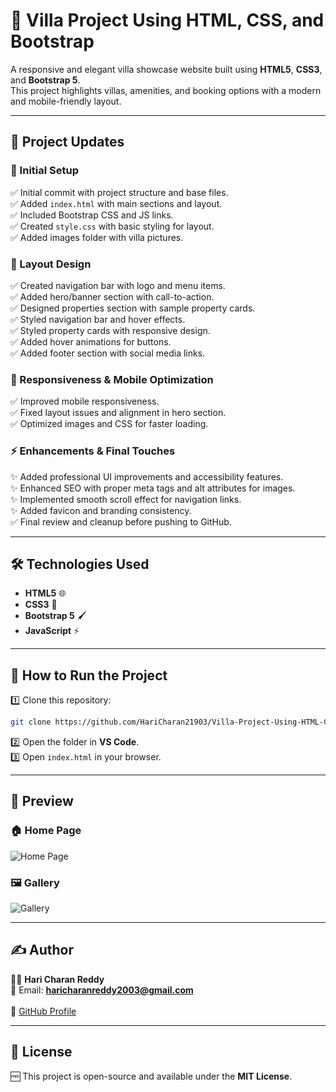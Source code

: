 # 🏡 Villa Project Using HTML, CSS, and Bootstrap

A responsive and elegant villa showcase website built using **HTML5**, **CSS3**, and **Bootstrap 5**.  
This project highlights villas, amenities, and booking options with a modern and mobile-friendly layout.  

---

## 📌 Project Updates

### 🔹 Initial Setup
✅ Initial commit with project structure and base files.<br>
✅ Added `index.html` with main sections and layout.<br>
✅ Included Bootstrap CSS and JS links.<br>
✅ Created `style.css` with basic styling for layout.<br>
✅ Added images folder with villa pictures.<br>

### 🎨 Layout Design
✅ Created navigation bar with logo and menu items.<br>
✅ Added hero/banner section with call-to-action.<br>
✅ Designed properties section with sample property cards.<br>
✅ Styled navigation bar and hover effects.<br>
✅ Styled property cards with responsive design.<br>
✅ Added hover animations for buttons.<br>
✅ Added footer section with social media links.<br>

### 📱 Responsiveness & Mobile Optimization
✅ Improved mobile responsiveness.<br>
✅ Fixed layout issues and alignment in hero section.<br>
✅ Optimized images and CSS for faster loading.<br>

### ⚡ Enhancements & Final Touches
✨ Added professional UI improvements and accessibility features.<br>
✨ Enhanced SEO with proper meta tags and alt attributes for images.<br>
✨ Implemented smooth scroll effect for navigation links.<br>
✨ Added favicon and branding consistency.<br>
✅ Final review and cleanup before pushing to GitHub.<br>

---

## 🛠️ Technologies Used
- **HTML5** 🌐  
- **CSS3** 🎨  
- **Bootstrap 5** 🖌️  
- **JavaScript** ⚡  

---

## 🚀 How to Run the Project
1️⃣ Clone this repository:  
```bash
git clone https://github.com/HariCharan21903/Villa-Project-Using-HTML-CSS-and-Bootstrap-.git
````

2️⃣ Open the folder in **VS Code**.<br>
3️⃣ Open `index.html` in your browser.<br>

---

## 📸 Preview

### 🏠 Home Page

![Home Page](images/homepage.png)

### 🖼️ Gallery

![Gallery](images/gallery.png)

---

## ✍️ Author

👨‍💻 **Hari Charan Reddy** <br>
📧 Email: **[haricharanreddy2003@gmail.com](mailto:haricharanreddy2003@gmail.com)** <br>
<br>
🔗 [GitHub Profile](https://github.com/HariCharan21903) <br>

---

## 📜 License

🆓 This project is open-source and available under the **MIT License**.

